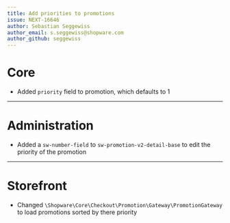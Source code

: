 ```yaml
---
title: Add priorities to promotions
issue: NEXT-16646
author: Sebastian Seggewiss
author_email: s.seggewiss@shopware.com 
author_github: seggewiss
---
```

# Core
* Added `priority` field to promotion, which defaults to 1
___
# Administration
* Added a `sw-number-field` to `sw-promotion-v2-detail-base` to edit the priority of the promotion
___
# Storefront
* Changed `\Shopware\Core\Checkout\Promotion\Gateway\PromotionGateway` to load promotions sorted by there priority
